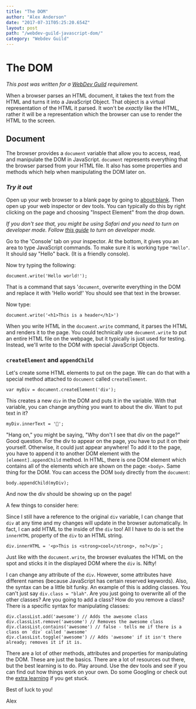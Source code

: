 ```yaml
---
title: "The DOM"
author: "Alex Anderson"
date: "2017-07-31T05:25:20.654Z"
layout: post
path: "/webdev-guild-javascript-dom/"
category: "Webdev Guild"
---
```


# The DOM

_This post was written for a [WebDev Guild](https://github.com/alexanderson1993/webdev-guild) requirement._

When a browser parses an HTML document, it takes the text from the HTML and turns it into a JavaScript Object. That object is a virtual representation of the HTML it parsed. It won't be *exactly* like the HTML, rather it will be a representation which the browser can use to render the HTML to the screen.

## Document
The browser provides a `document` variable that allow you to access, read, and manipulate the DOM in JavaScript. `document` represents everything that the browser parsed from your HTML file. It also has some properties and methods which help when manipulating the DOM later on.

### *Try it out*

Open up your web browser to a blank page by going to [about:blank](about:blank). Then open up your web inspector or dev tools. You can typically do this by right clicking on the page and choosing "Inspect Element" from the drop down. 

*If you don't see that, you might be using Safari and you need to turn on developer mode. Follow [this guide](https://developer.apple.com/library/content/documentation/AppleApplications/Conceptual/Safari_Developer_Guide/GettingStarted/GettingStarted.html#//apple_ref/doc/uid/TP40007874-CH2-SW1) to turn on developer mode.*

Go to the 'Console' tab on your inspector. At the bottom, it gives you an area to type JavaScript commands. To make sure it is working type `"Hello"`. It should say "Hello" back. (It is a friendly console).

Now try typing the following:

```
document.write('Hello world!');
```

That is a command that says '`document`, overwrite everything in the DOM and replace it with 'Hello world!' You should see that text in the browser.

Now type:

```
document.write('<h1>This is a header</h1>')
```

When you write HTML in the `document.write` command, it parses the HTML and renders it to the page. You could technically use `document.write` to put an entire HTML file on the webpage, but it typically is just used for testing. Instead, we'll write to the DOM with special JavaScript Objects.

### `createElement` and `appendChild`

Let's create some HTML elements to put on the page. We can do that with a special method attached to `document` called `createElement`.

```
var myDiv = document.createElement('div');
```

This creates a new `div` in the DOM and puts it in the variable. With that variable, you can change anything you want to about the div. Want to put text in it?

```
myDiv.innerText = '🚀';
```

"Hang on," you might be saying, "Why don't I see that div on the page?" Good question. For the div to appear on the page, you have to put it on their yourself. Otherwise, it could just appear anywhere! To add it to the page, you have to append it to another DOM element with the `[element].appendChild` method. In HTML, there is one DOM element which contains all of the elements which are shown on the page: `<body>`. Same thing for the DOM. You can access the DOM `body` directly from the `document`:

```
body.appendChild(myDiv);
```

And now the div should be showing up on the page!
 
A few things to consider here:

Since I still have a reference to the original `div` variable, I can change that `div` at any time and my changes will update in the browser automatically. In fact, I can add HTML to the inside of the `div` too! All I have to do is set the `innerHTML` property of the `div` to an HTML string.

```
div.innerHTML = '<p>This is <strong>cool</strong>, no?</p>`;
```

Just like with the `document.write`, the browser evaluates the HTML on the spot and sticks it in the displayed DOM where the `div` is. Nifty!

I can change any attribute of the `div`. However, some attributes have different names (because JavaScript has certain reserved keywords). Also, the syntax can be a little bit funky. An example of this is adding classes. You can't just say `div.class = "blah"`. Are you just going to overwrite all of the other classes? Are you going to add a class? How do you remove a class? There is a specific syntax for manipulating classes:

```
div.classList.add('awesome') // Adds the awesome class
div.classList.remove('awesome') // Removes the awesome class
div.classList.contains('awesome') // false - tells me if there is a class on `div` called 'awesome'
div.classList.toggle('awesome') // Adds 'awesome' if it isn't there already; removes it if it is.
```
There are a lot of other methods, attributes and properties for manipulating the DOM. These are just the basics. There are a lot of resources out there, but the best learning is to do. Play around. Use the dev tools and see if you can find out how things work on your own. Do some Googling or check out the [extra learning](https://github.com/alexanderson1993/webdev-guild/blob/master/apprentice/javascript/dom.md#extra-learning) if you get stuck.

Best of luck to you!

Alex